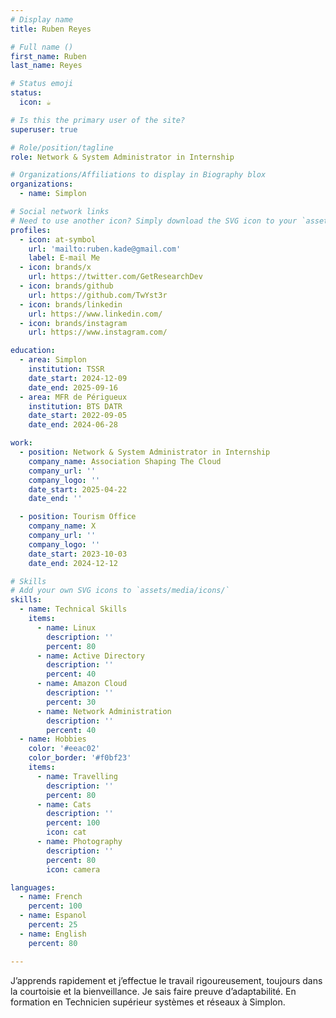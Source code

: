 ```yaml
---
# Display name
title: Ruben Reyes

# Full name ()
first_name: Ruben
last_name: Reyes

# Status emoji
status:
  icon: ☕️

# Is this the primary user of the site?
superuser: true

# Role/position/tagline
role: Network & System Administrator in Internship

# Organizations/Affiliations to display in Biography blox
organizations:
  - name: Simplon

# Social network links
# Need to use another icon? Simply download the SVG icon to your `assets/media/icons/` folder.
profiles:
  - icon: at-symbol
    url: 'mailto:ruben.kade@gmail.com'
    label: E-mail Me
  - icon: brands/x
    url: https://twitter.com/GetResearchDev
  - icon: brands/github
    url: https://github.com/TwYst3r
  - icon: brands/linkedin
    url: https://www.linkedin.com/
  - icon: brands/instagram
    url: https://www.instagram.com/

education:
  - area: Simplon
    institution: TSSR
    date_start: 2024-12-09
    date_end: 2025-09-16
  - area: MFR de Périgueux
    institution: BTS DATR
    date_start: 2022-09-05
    date_end: 2024-06-28

work:
  - position: Network & System Administrator in Internship
    company_name: Association Shaping The Cloud
    company_url: ''
    company_logo: ''
    date_start: 2025-04-22
    date_end: ''

  - position: Tourism Office
    company_name: X
    company_url: ''
    company_logo: ''
    date_start: 2023-10-03
    date_end: 2024-12-12

# Skills
# Add your own SVG icons to `assets/media/icons/`
skills:
  - name: Technical Skills
    items:
      - name: Linux
        description: ''
        percent: 80
      - name: Active Directory 
        description: ''
        percent: 40
      - name: Amazon Cloud
        description: ''
        percent: 30
      - name: Network Administration
        description: ''
        percent: 40
  - name: Hobbies
    color: '#eeac02'
    color_border: '#f0bf23'
    items:
      - name: Travelling
        description: ''
        percent: 80
      - name: Cats
        description: ''
        percent: 100
        icon: cat
      - name: Photography
        description: ''
        percent: 80
        icon: camera

languages:
  - name: French
    percent: 100
  - name: Espanol
    percent: 25
  - name: English
    percent: 80

---
```

J’apprends rapidement et j’effectue le travail rigoureusement, toujours dans la courtoisie et la bienveillance. Je sais faire preuve d’adaptabilité. En formation en Technicien supérieur systèmes et réseaux à Simplon. 
